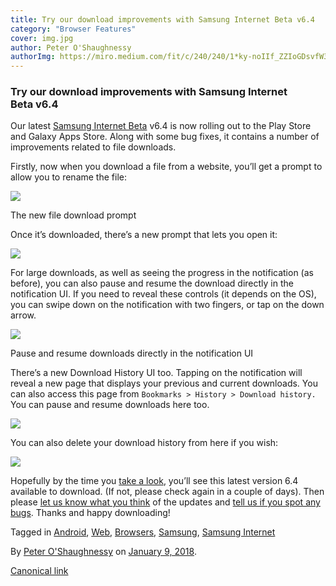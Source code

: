 ```yaml
---
title: Try our download improvements with Samsung Internet Beta v6.4
category: "Browser Features"
cover: img.jpg
author: Peter O'Shaughnessy
authorImg: https://miro.medium.com/fit/c/240/240/1*ky-noIIf_ZZIoGDsvfW3AA.jpeg
---
```


### Try our download improvements with Samsung Internet Beta v6.4

Our latest [Samsung Internet Beta](https://play.google.com/store/apps/details?id=com.sec.android.app.sbrowser.beta) v6.4 is now rolling out to the Play Store and Galaxy Apps Store. Along with some bug fixes, it contains a number of improvements related to file downloads.

Firstly, now when you download a file from a website, you’ll get a prompt to allow you to rename the file:

![](https://cdn-images-1.medium.com/max/800/1*APDha9oKP87af8d2QFu3Hw.png)

The new file download prompt

Once it’s downloaded, there’s a new prompt that lets you open it:

![](https://cdn-images-1.medium.com/max/800/1*7Ac8Ql51HPUW3ATfDShLbw.png)

For large downloads, as well as seeing the progress in the notification (as before), you can also pause and resume the download directly in the notification UI. If you need to reveal these controls (it depends on the OS), you can swipe down on the notification with two fingers, or tap on the down arrow.

![](https://cdn-images-1.medium.com/max/800/1*EZ8ODvQED_UAeoRHHOTNmg.png)

Pause and resume downloads directly in the notification UI

There’s a new Download History UI too. Tapping on the notification will reveal a new page that displays your previous and current downloads. You can also access this page from `Bookmarks > History > Download history.` You can pause and resume downloads here too.

![](https://cdn-images-1.medium.com/max/800/1*SS2RTlC3e69U8_NXykUKOg.png)

You can also delete your download history from here if you wish:

![](https://cdn-images-1.medium.com/max/800/1*E0PZCCX3fukxPhDEvaqskA.png)

Hopefully by the time you [take a look](https://play.google.com/store/apps/details?id=com.sec.android.app.sbrowser.beta), you’ll see this latest version 6.4 available to download. (If not, please check again in a couple of days). Then please [let us know what you think](https://twitter.com/samsunginternet) of the updates and [tell us if you spot any bugs](https://github.com/SamsungInternet/support). Thanks and happy downloading!

Tagged in [Android](https://medium.com/tag/android), [Web](https://medium.com/tag/web), [Browsers](https://medium.com/tag/browsers), [Samsung](https://medium.com/tag/samsung), [Samsung Internet](https://medium.com/tag/samsung-internet)

By [Peter O'Shaughnessy](https://medium.com/@poshaughnessy) on [January 9, 2018](https://medium.com/p/7aa6730b066a).

[Canonical link](https://medium.com/@poshaughnessy/try-our-download-improvements-with-samsung-internet-beta-v6-4-7aa6730b066a)
